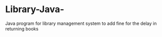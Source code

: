 # Library-Java-
Java program for library management system to add fine for the delay in returning books
